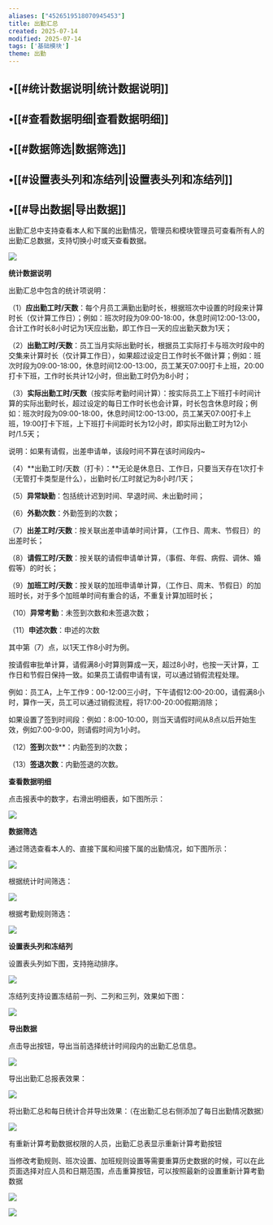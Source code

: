 ```yaml
---
aliases: ["4526519518070945453"]
title: 出勤汇总
created: 2025-07-14
modified: 2025-07-14
tags: ['基础模块']
theme: 出勤
---
```


## •[[#统计数据说明|统计数据说明]]

## •[[#查看数据明细|查看数据明细]]

## •[[#数据筛选|数据筛选]]

## •[[#设置表头列和冻结列|设置表头列和冻结列]]

## •[[#导出数据|导出数据]]

出勤汇总中支持查看本人和下属的出勤情况，管理员和模块管理员可查看所有人的出勤汇总数据，支持切换小时或天查看数据。

![](cf900bad3a39e8c4748bf53e71d23477.jpg)

**统计数据说明**

出勤汇总中包含的统计项说明：

（1）**应出勤工时/天数**：每个月员工满勤出勤时长，根据班次中设置的时段来计算时长（仅计算工作日）；例如：班次时段为09:00-18:00，休息时间12:00-13:00，合计工作时长8小时记为1天应出勤，即工作日一天的应出勤天数为1天；

（2）**出勤工时/天数**：员工当月实际出勤时长，根据员工实际打卡与班次时段中的交集来计算时长（仅计算工作日），如果超过设定日工作时长不做计算；例如：班次时段为09:00-18:00，休息时间12:00-13:00，员工某天07:00打卡上班，20:00打卡下班，工作时长共计12小时，但出勤工时仍为8小时；

（3）**实际出勤工时/天数**（按实际考勤时间计算）：按实际员工上下班打卡时间计算的实际出勤时长，超过设定的每日工作时长也会计算，时长包含休息时段；例如：班次时段为09:00-18:00，休息时间12:00-13:00，员工某天07:00打卡上班，19:00打卡下班，上下班打卡间距时长为12小时，即实际出勤工时为12小时/1.5天；

说明：如果有请假，出差申请单，该段时间不算在该时间段内~

（4）**出勤工时/天数（打卡）：**无论是休息日、工作日，只要当天存在1次打卡（无管打卡类型是什么），出勤时长/工时就记为8小时/1天；

（5）**异常缺勤**：包括统计迟到时间、早退时间、未出勤时间；

（6）**外勤次数**：外勤签到的次数；

（7）**出差工时/天数**：按关联出差申请单时间计算，（工作日、周末、节假日）的出差时长；

（8）**请假工时/天数**：按关联的请假申请单计算，（事假、年假、病假、调休、婚假等）的时长；

（9）**加班工时/天数**：按关联的加班申请单计算，（工作日、周末、节假日）的加班时长，对于多个加班单时间有重合的话，不重复计算加班时长；

（10）**异常考勤**：未签到次数和未签退次数；

（11）**申述次数**：申述的次数

其中第（7）点，以1天工作8小时为例。

按请假审批单计算，请假满8小时算则算成一天，超过8小时，也按一天计算，工作日和节假日保持一致。如果员工请假申请有误，可以通过销假流程处理。

例如：员工A，上午工作9：00-12:00三小时，下午请假12:00-20:00，请假满8小时，算作一天，员工可以通过销假流程，将17:00-20:00假期消除；

如果设置了签到时间段：例如：8:00-10:00，则当天请假时间从8点以后开始生效，例如7:00-9:00，则请假时间为1小时。

（12）**签到**次数**：内勤签到的次数；

（13）**签退次数**：内勤签退的次数。

**查看数据明细**

点击报表中的数字，右滑出明细表，如下图所示：

![](73267306c1bd74ba9bc0e2edb4892d7d.jpg)

**数据筛选**

通过筛选查看本人的、直接下属和间接下属的出勤情况，如下图所示：

![](7f031d50f71e995bbef820fd0648c280.jpg)

根据统计时间筛选：

![](fc0ef86e2b5afb1041fd620f975cbe1f.jpg)

根据考勤规则筛选：

![](a9cb196660cebf2776da17a98957bc79.jpg)

**设置表头列和冻结列**

设置表头列如下图，支持拖动排序。

![](10b5cf4a34405f172f732ec11dcbd596.jpg)

冻结列支持设置冻结前一列、二列和三列，效果如下图：

![](e0aee56ff2d8669c31ed8ac2102ed8c8.jpg)

**导出数据**

点击导出按钮，导出当前选择统计时间段内的出勤汇总信息。

![](e23f575bb8353f9fab6d838820b8da48.jpg)

导出出勤汇总报表效果：

![](408e1ef20ac499368492505ab66cb71a.jpg)

将出勤汇总和每日统计合并导出效果：（在出勤汇总右侧添加了每日出勤情况数据）

![](baeda9e44c6e338b279cb519918a5d06.jpg)

有重新计算考勤数据权限的人员，出勤汇总表显示重新计算考勤按钮

当修改考勤规则、班次设置、加班规则设置等需要重算历史数据的时候，可以在此页面选择对应人员和日期范围，点击重算按钮，可以按照最新的设置重新计算考勤数据

![](dacb40a46b21e13f26371017f2a73cae.jpg)

![](30938a30c1cf2939fa50b25098c50f69.jpg)